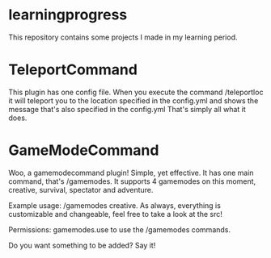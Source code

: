 # learningprogress
This repository contains some projects I made in my learning period.

# TeleportCommand
This plugin has one config file.
When you execute the command /teleportloc it will teleport you to the location specified in the config.yml and shows the message that's also specified in the config.yml
That's simply all what it does.

# GameModeCommand
Woo, a gamemodecommand plugin!
Simple, yet effective.
It has one main command, that's /gamemodes.
It supports 4 gamemodes on this moment, creative, survival, spectator and adventure.

Example usage: /gamemodes creative.
As always, everything is customizable and changeable, feel free to take a look at the src!

Permissions: gamemodes.use to use the /gamemodes commands.

Do you want something to be added?
Say it!
